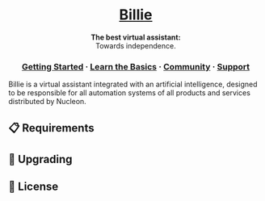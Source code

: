 <h1 align="center">
  <a href="https://facebook.github.io/react-native/">
    Billie
  </a>
</h1>

<p align="center">
  <strong>The best virtual assistant:</strong><br>
  Towards independence.
</p>

<h3 align="center">
  <a href="">Getting Started</a>
  <span> · </span>
  <a href="">Learn the Basics</a>
  <span> · </span>
  <a href="">Community</a>
  <span> · </span>
  <a href="">Support</a>
</h3>

  Billie is a virtual assistant integrated with an artificial intelligence, designed to be responsible for all automation systems of all products and services distributed by Nucleon.

## 📋 Requirements

## 🚀 Upgrading

## 📄 License
